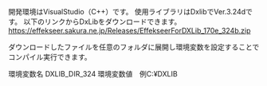 開発環境はVisualStudio（C++）です。
使用ライブラリはDxlibでVer.3.24dです。
以下のリンクからDxLibをダウンロードできます。
https://effekseer.sakura.ne.jp/Releases/EffekseerForDXLib_170e_324b.zip

ダウンロードしたファイルを任意のフォルダに展開し環境変数を設定することでコンパイル実行できます。

環境変数名 DXLIB_DIR_324
環境変数値　例C:¥DXLIB

